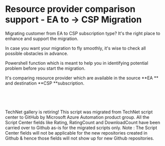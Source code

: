 ﻿Resource provider comparison support - EA to -&gt; CSP Migration
================================================================

            

Migrating customer from EA to CSP subscription type? It's the right place to enhance and support the migration.


In case you want your migration to fly smoothly, it's wise to check all possible obstacles in advance.


Powershell function which is meant to help you in identifying potential problem before you start the migration.


It's comparing resource provider which are available in the source **EA **
and destination **CSP **subscription.


 

 

        
    
TechNet gallery is retiring! This script was migrated from TechNet script center to GitHub by Microsoft Azure Automation product group. All the Script Center fields like Rating, RatingCount and DownloadCount have been carried over to Github as-is for the migrated scripts only. Note : The Script Center fields will not be applicable for the new repositories created in Github & hence those fields will not show up for new Github repositories.
